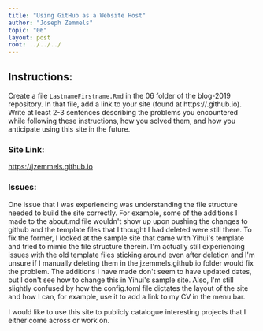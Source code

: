 ```yaml
---
title: "Using GitHub as a Website Host"
author: "Joseph Zemmels"
topic: "06"
layout: post
root: ../../../
---
```


## Instructions:

Create a file `LastnameFirstname.Rmd` in the 06 folder of the blog-2019 repository. In that file, add a link to your site (found at https://<your-username>.github.io). Write at least 2-3 sentences describing the problems you encountered while following these instructions, how you solved them, and how you anticipate using this site in the future. 

### Site Link: 
https://jzemmels.github.io

### Issues:

One issue that I was experiencing was understanding the file structure needed to build the site correctly. For example, some of the additions I made to the about.md file wouldn't show up upon pushing the changes to github and the template files that I thought I had deleted were still there. To fix the former, I looked at the sample site that came with Yihui's template and tried to mimic the file structure therein. I'm actually still experiencing issues with the old template files sticking around even after deletion and I'm unsure if I manually deleting them in the jzemmels.github.io folder would fix the problem. The additions I have made don't seem to have updated dates, but I don't see how to change this in Yihui's sample site. Also, I'm still slightly confused by how the config.toml file dictates the layout of the site and how I can, for example, use it to add a link to my CV in the menu bar.

I would like to use this site to publicly catalogue interesting projects that I either come across or work on.
